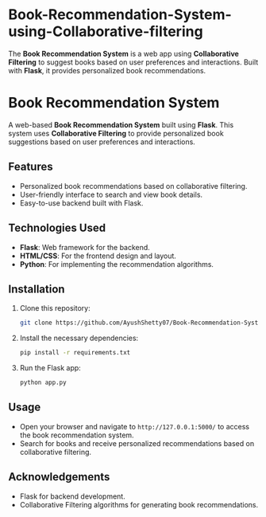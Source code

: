 # Book-Recommendation-System-using-Collaborative-filtering
  The **Book Recommendation System** is a web app using **Collaborative Filtering** to suggest books based on user preferences and interactions. Built with **Flask**, it provides personalized book recommendations.
# Book Recommendation System

A web-based **Book Recommendation System** built using **Flask**. This system uses **Collaborative Filtering** to provide personalized book suggestions based on user preferences and interactions.

## Features
- Personalized book recommendations based on collaborative filtering.
- User-friendly interface to search and view book details.
- Easy-to-use backend built with Flask.

## Technologies Used
- **Flask**: Web framework for the backend.
- **HTML/CSS**: For the frontend design and layout.
- **Python**: For implementing the recommendation algorithms.

## Installation

1. Clone this repository:
    ```bash
    git clone https://github.com/AyushShetty07/Book-Recommendation-System-using-Collaborative-filtering.git
    ```
2. Install the necessary dependencies:
    ```bash
    pip install -r requirements.txt
    ```
3. Run the Flask app:
    ```bash
    python app.py
    ```

## Usage
- Open your browser and navigate to `http://127.0.0.1:5000/` to access the book recommendation system.
- Search for books and receive personalized recommendations based on collaborative filtering.



## Acknowledgements
- Flask for backend development.
- Collaborative Filtering algorithms for generating book recommendations.

